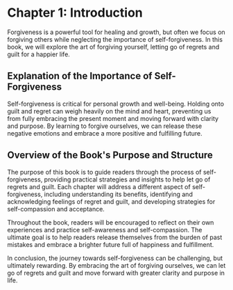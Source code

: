 Chapter 1: Introduction
=======================

Forgiveness is a powerful tool for healing and growth, but often we focus on forgiving others while neglecting the importance of self-forgiveness. In this book, we will explore the art of forgiving yourself, letting go of regrets and guilt for a happier life.

Explanation of the Importance of Self-Forgiveness
-------------------------------------------------

Self-forgiveness is critical for personal growth and well-being. Holding onto guilt and regret can weigh heavily on the mind and heart, preventing us from fully embracing the present moment and moving forward with clarity and purpose. By learning to forgive ourselves, we can release these negative emotions and embrace a more positive and fulfilling future.

Overview of the Book's Purpose and Structure
--------------------------------------------

The purpose of this book is to guide readers through the process of self-forgiveness, providing practical strategies and insights to help let go of regrets and guilt. Each chapter will address a different aspect of self-forgiveness, including understanding its benefits, identifying and acknowledging feelings of regret and guilt, and developing strategies for self-compassion and acceptance.

Throughout the book, readers will be encouraged to reflect on their own experiences and practice self-awareness and self-compassion. The ultimate goal is to help readers release themselves from the burden of past mistakes and embrace a brighter future full of happiness and fulfillment.

In conclusion, the journey towards self-forgiveness can be challenging, but ultimately rewarding. By embracing the art of forgiving ourselves, we can let go of regrets and guilt and move forward with greater clarity and purpose in life.


